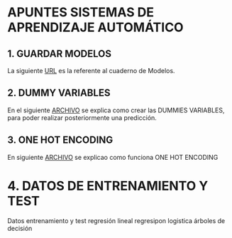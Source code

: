 # APUNTES SISTEMAS DE APRENDIZAJE AUTOMÁTICO

## 1. GUARDAR MODELOS

La siguiente [URL](https://github.com/marcosgil1996/SISTEMA-APRENDIZAJE-AUTOMATICO/blob/main/2.guardar_modelos/creacion_modelo_marcosgilcaravaca.ipynb
)
 es la referente al cuaderno de Modelos.




## 2. DUMMY VARIABLES

En el siguiente [ARCHIVO](https://github.com/marcosgil1996/SISTEMA-APRENDIZAJE-AUTOMATICO/blob/main/1.dummy_variables/hot-encoding-marcosgilcaravaca.ipynb) se explica como crear las DUMMIES VARIABLES, para poder realizar posteriormente una predicción.



## 3. ONE HOT ENCODING

En siguiente [ARCHIVO](https://github.com/marcosgil1996/SISTEMA-APRENDIZAJE-AUTOMATICO/blob/main/3.one_hot_encoding/one-hot-encode-1-marcosgilcaravaca.ipynb) se explicao como funciona ONE HOT ENCODING

# 4. DATOS DE ENTRENAMIENTO Y TEST




Datos entrenamiento y test
regresión lineal
regresipon logistica
árboles de decisión

